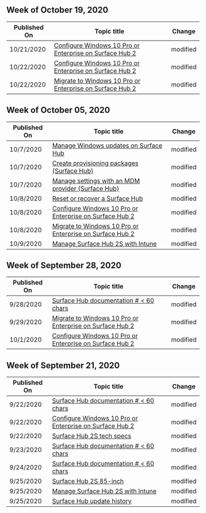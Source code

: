 <!-- This file is generated automatically each week. Changes made to this file will be overwritten.-->



## Week of October 19, 2020


| Published On |Topic title | Change |
|------|------------|--------|
| 10/21/2020 | [Configure Windows 10 Pro or Enterprise on Surface Hub 2](/surface-hub/surface-hub-2-post-install) | modified |
| 10/22/2020 | [Configure Windows 10 Pro or Enterprise on Surface Hub 2](/surface-hub/surface-hub-2-post-install) | modified |
| 10/22/2020 | [Migrate to Windows 10 Pro or Enterprise on Surface Hub 2](/surface-hub/surface-hub-2s-migrate-os) | modified |


## Week of October 05, 2020


| Published On |Topic title | Change |
|------|------------|--------|
| 10/7/2020 | [Manage Windows updates on Surface Hub](/surface-hub/manage-windows-updates-for-surface-hub) | modified |
| 10/7/2020 | [Create provisioning packages (Surface Hub)](/surface-hub/provisioning-packages-for-surface-hub) | modified |
| 10/7/2020 | [Manage settings with an MDM provider (Surface Hub)](/surface-hub/manage-settings-with-mdm-for-surface-hub) | modified |
| 10/8/2020 | [Reset or recover a Surface Hub](/surface-hub/device-reset-surface-hub) | modified |
| 10/8/2020 | [Configure Windows 10 Pro or Enterprise on Surface Hub 2](/surface-hub/surface-hub-2-post-install) | modified |
| 10/8/2020 | [Migrate to Windows 10 Pro or Enterprise on Surface Hub 2](/surface-hub/surface-hub-2s-migrate-os) | modified |
| 10/9/2020 | [Manage Surface Hub 2S with Intune](/surface-hub/surface-hub-2s-manage-intune) | modified |


## Week of September 28, 2020


| Published On |Topic title | Change |
|------|------------|--------|
| 9/28/2020 | [Surface Hub documentation # < 60 chars](/surface-hub/index) | modified |
| 9/29/2020 | [Migrate to Windows 10 Pro or Enterprise on Surface Hub 2](/surface-hub/surface-hub-2s-migrate-os) | modified |
| 10/1/2020 | [Configure Windows 10 Pro or Enterprise on Surface Hub 2](/surface-hub/surface-hub-2-post-install) | modified |


## Week of September 21, 2020


| Published On |Topic title | Change |
|------|------------|--------|
| 9/22/2020 | [Surface Hub documentation # < 60 chars](/surface-hub/index) | modified |
| 9/22/2020 | [Configure Windows 10 Pro or Enterprise on Surface Hub 2](/surface-hub/surface-hub-2-post-install) | modified |
| 9/22/2020 | [Surface Hub 2S tech specs](/surface-hub/surface-hub-2s-techspecs) | modified |
| 9/23/2020 | [Surface Hub documentation # < 60 chars](/surface-hub/index) | modified |
| 9/24/2020 | [Surface Hub documentation # < 60 chars](/surface-hub/index) | modified |
| 9/25/2020 | [Surface Hub 2S 85-inch](/surface-hub/surface-hub-2s-85) | modified |
| 9/25/2020 | [Manage Surface Hub 2S with Intune](/surface-hub/surface-hub-2s-manage-intune) | modified |
| 9/25/2020 | [Surface Hub update history](/surface-hub/surface-hub-update-history) | modified |
